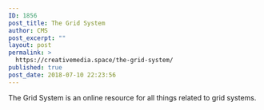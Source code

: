 ```yaml
---
ID: 1856
post_title: The Grid System
author: CMS
post_excerpt: ""
layout: post
permalink: >
  https://creativemedia.space/the-grid-system/
published: true
post_date: 2018-07-10 22:23:56
---
```

The Grid System is an online resource for all things related to grid systems.